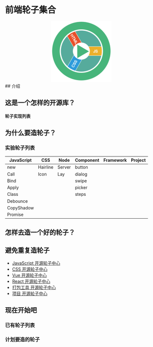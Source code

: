 # 前端轮子集合
<div align="center">
  <a href="https://github.com/suoyuesmile/wheel">
    <img width="200" height="200" src="https://raw.githubusercontent.com/suoyuesmile/wheel/master/preview/images/icon.png" />
  </a>
</div>
## 介绍

## 这是一个怎样的开源库？


#### 轮子实现列表


## 为什么要造轮子？
### 实验轮子列表
| JavaScript | CSS      | Node   | Component | Framework | Project |
| ---------- | -------- | ------ | --------- | --------- | ------- |
| new        | Hairline | Server | button     |           |         |
| Call       | Icon     | Lay    | dialog   |           |         |
| Bind       |          |        | swipe        |           |         |
| Apply      |          |        | picker     |           |         |
| Class      |          |        | steps     |           |         |
| Debounce   |          |        |           |           |         |
| CopyShadow |          |        |           |           |         |
| Promise    |          |        |           |           |         |

## 怎样去造一个好的轮子？

## 避免重复造轮子

- [JavaScript 开源轮子中心]()
- [CSS 开源轮子中心]()
- [Vue 开源轮子中心]()
- [React 开源轮子中心]()
- [打包工具 开源轮子中心]()
- [项目 开源轮子中心]()

## 现在开始吧
### 已有轮子列表
### 计划要造的轮子

